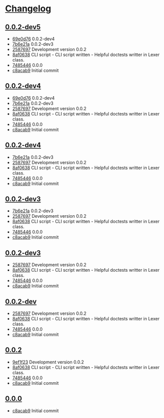 # [Changelog](https://github.com/guneysus/pjq/releases)

## [0.0.2-dev5](https://github.com/guneysus/pjq/compare/0.0.2-dev5...0.0.2-dev5)

* [69e0d76](https://github.com/guneysus/pjq/commit/69e0d76) 0.0.2-dev4
* [7b6e21a](https://github.com/guneysus/pjq/commit/7b6e21a) 0.0.2-dev3
* [2587697](https://github.com/guneysus/pjq/commit/2587697) Development version 0.0.2
* [8af0638](https://github.com/guneysus/pjq/commit/8af0638) CLI script - CLI script written - Helpful doctests writter in Lexer class.
* [7485446](https://github.com/guneysus/pjq/commit/7485446) 0.0.0
* [c8acab9](https://github.com/guneysus/pjq/commit/c8acab9) Initial commit

## [0.0.2-dev4](https://github.com/guneysus/pjq/compare/0.0.2-dev4...0.0.2-dev4)

* [69e0d76](https://github.com/guneysus/pjq/commit/69e0d76) 0.0.2-dev4
* [7b6e21a](https://github.com/guneysus/pjq/commit/7b6e21a) 0.0.2-dev3
* [2587697](https://github.com/guneysus/pjq/commit/2587697) Development version 0.0.2
* [8af0638](https://github.com/guneysus/pjq/commit/8af0638) CLI script - CLI script written - Helpful doctests writter in Lexer class.
* [7485446](https://github.com/guneysus/pjq/commit/7485446) 0.0.0
* [c8acab9](https://github.com/guneysus/pjq/commit/c8acab9) Initial commit

## [0.0.2-dev4](https://github.com/guneysus/pjq/compare/0.0.2-dev4...0.0.2-dev4)

* [7b6e21a](https://github.com/guneysus/pjq/commit/7b6e21a) 0.0.2-dev3
* [2587697](https://github.com/guneysus/pjq/commit/2587697) Development version 0.0.2
* [8af0638](https://github.com/guneysus/pjq/commit/8af0638) CLI script - CLI script written - Helpful doctests writter in Lexer class.
* [7485446](https://github.com/guneysus/pjq/commit/7485446) 0.0.0
* [c8acab9](https://github.com/guneysus/pjq/commit/c8acab9) Initial commit

## [0.0.2-dev3](https://github.com/guneysus/pjq/compare/0.0.2-dev3...0.0.2-dev3)

* [7b6e21a](https://github.com/guneysus/pjq/commit/7b6e21a) 0.0.2-dev3
* [2587697](https://github.com/guneysus/pjq/commit/2587697) Development version 0.0.2
* [8af0638](https://github.com/guneysus/pjq/commit/8af0638) CLI script - CLI script written - Helpful doctests writter in Lexer class.
* [7485446](https://github.com/guneysus/pjq/commit/7485446) 0.0.0
* [c8acab9](https://github.com/guneysus/pjq/commit/c8acab9) Initial commit

## [0.0.2-dev3](https://github.com/guneysus/pjq/compare/0.0.2-dev3...0.0.2-dev3)

* [2587697](https://github.com/guneysus/pjq/commit/2587697) Development version 0.0.2
* [8af0638](https://github.com/guneysus/pjq/commit/8af0638) CLI script - CLI script written - Helpful doctests writter in Lexer class.
* [7485446](https://github.com/guneysus/pjq/commit/7485446) 0.0.0
* [c8acab9](https://github.com/guneysus/pjq/commit/c8acab9) Initial commit

## [0.0.2-dev](https://github.com/guneysus/pjq/compare/0.0.2-dev...0.0.2-dev)

* [2587697](https://github.com/guneysus/pjq/commit/2587697) Development version 0.0.2
* [8af0638](https://github.com/guneysus/pjq/commit/8af0638) CLI script - CLI script written - Helpful doctests writter in Lexer class.
* [7485446](https://github.com/guneysus/pjq/commit/7485446) 0.0.0
* [c8acab9](https://github.com/guneysus/pjq/commit/c8acab9) Initial commit

## [0.0.2](https://github.com/guneysus/pjq/compare/0.0.1...0.0.2)

* [9ef1f23](https://github.com/guneysus/pjq/commit/9ef1f23) Development version 0.0.2
* [8af0638](https://github.com/guneysus/pjq/commit/8af0638) CLI script - CLI script written - Helpful doctests writter in Lexer class.
* [7485446](https://github.com/guneysus/pjq/commit/7485446) 0.0.0
* [c8acab9](https://github.com/guneysus/pjq/commit/c8acab9) Initial commit

## [0.0.0](https://github.com/guneysus/pjq/compare/0.0.0...0.0.0)

* [c8acab9](https://github.com/guneysus/pjq/commit/c8acab9) Initial commit

